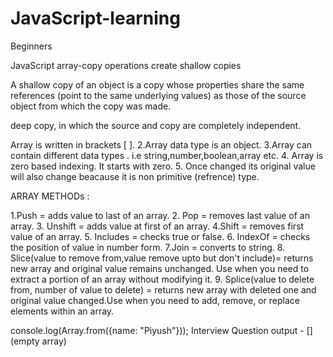 # JavaScript-learning
Beginners

JavaScript array-copy operations create shallow copies

A shallow copy of an object is a copy whose properties share the same references (point to the same underlying values) as those of the source object from which the copy was made.

deep copy, in which the source and copy are completely independent.

Array is written in brackets [  ].
2.Array data type is an object.
3.Array can contain different data types . i.e string,number,boolean,array etc.
4. Array is zero based indexing. It starts with zero.
5. Once changed its original value will also change beacause it is non primitive (refrence) type.

ARRAY METHODs :

1.Push = adds value to last of an array.
2. Pop = removes last value of an array.
3. Unshift = adds value at first of an array.
4.Shift = removes first value of an array.
5. Includes = checks true or false.
6. IndexOf = checks the position of value in number form.
7.Join = converts to string.
8. Slice(value to remove from,value remove upto but don't include)= returns new array and original value remains unchanged. Use when you need to extract a portion of an array without modifying it.
9. Splice(value to delete from, number of value to delete) = returns new array with deleted one and original value changed.Use when you need to add, remove, or replace elements within an array.


console.log(Array.from({name: "Piyush"}));  Interview Question
output - [] (empty array)